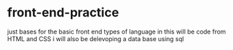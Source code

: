# front-end-practice
just bases for the basic front end types of language
in this will be code from HTML and CSS 
i will also be delevoping a data base using sql
